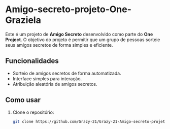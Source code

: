 # Amigo-secreto-projeto-One-Graziela

Este é um projeto de **Amigo Secreto** desenvolvido como parte do **One Project**. O objetivo do projeto é permitir que um grupo de pessoas sorteie seus amigos secretos de forma simples e eficiente.

## Funcionalidades

- Sorteio de amigos secretos de forma automatizada.
- Interface simples para interação.
- Atribuição aleatória de amigos secretos.

## Como usar

1. Clone o repositório:
   ```bash
   git clone https://github.com/Grazy-21/Grazy-21-Amigo-secreto-projeto-One-Graziela.git
